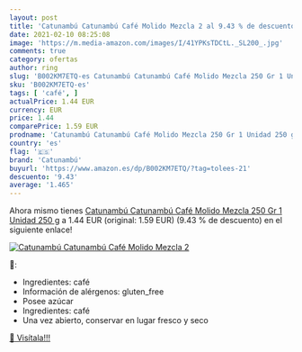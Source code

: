 ```yaml
---
layout: post
title: 'Catunambú Catunambú Café Molido Mezcla 2 al 9.43 % de descuento'
date: 2021-02-10 08:25:08
image: 'https://m.media-amazon.com/images/I/41YPKsTDCtL._SL200_.jpg'
comments: true
category: ofertas
author: ring
slug: 'B002KM7ETQ-es Catunambú Catunambú Café Molido Mezcla 250 Gr 1 Unidad 250 g'
sku: 'B002KM7ETQ-es'
tags: [ 'café', ]
actualPrice: 1.44 EUR
currency: EUR
price: 1.44
comparePrice: 1.59 EUR
prodname: 'Catunambú Catunambú Café Molido Mezcla 250 Gr 1 Unidad 250 g'
country: 'es'
flag: '🇪🇸'
brand: 'Catunambú'
buyurl: 'https://www.amazon.es/dp/B002KM7ETQ/?tag=tolees-21'
descuento: '9.43'
average: '1.465'
---
```


Ahora mismo tienes [Catunambú Catunambú Café Molido Mezcla 250 Gr 1 Unidad 250 g](https://www.amazon.es/dp/B002KM7ETQ/?tag=tolees-21) a 1.44 EUR (original: 1.59 EUR) (9.43 %  de descuento) en el siguiente enlace!

[![Catunambú Catunambú Café Molido Mezcla 2](https://m.media-amazon.com/images/I/41YPKsTDCtL._SL200_.jpg)](https://www.amazon.es/dp/B002KM7ETQ/?tag=tolees-21)

🔎:

- Ingredientes: café
- Información de alérgenos: gluten_free
- Posee azúcar
- Ingredientes: café
- Una vez abierto, conservar en lugar fresco y seco

[🛒 Visítala!!!](https://www.amazon.es/dp/B002KM7ETQ/?tag=tolees-21)
